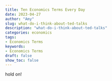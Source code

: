 ```yaml
---
title: Ten Economics Terms Every Day
date: 2023-04-27
author: "Amy"
slug: what-do-i-think-about-ted-talks
description: "what-do-i-think-about-ted-talks"
categories: economics
tags: 
- Economics Terms
keywords: 
- Economics Terms
draft: false
show_toc: false
---
```




hold on!